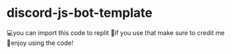 # discord-js-bot-template

💻you can import this code to replit
🎁if you use that make sure to credit me
🎈enjoy using the code!
